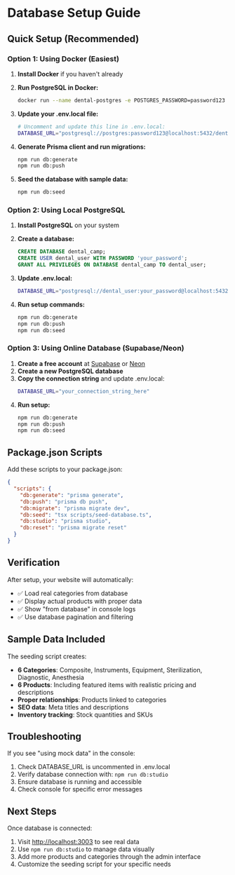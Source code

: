 # Database Setup Guide

## Quick Setup (Recommended)

### Option 1: Using Docker (Easiest)

1. **Install Docker** if you haven't already
2. **Run PostgreSQL in Docker:**
   ```bash
   docker run --name dental-postgres -e POSTGRES_PASSWORD=password123 -e POSTGRES_DB=dental_camp -p 5432:5432 -d postgres:15
   ```

3. **Update your .env.local file:**
   ```bash
   # Uncomment and update this line in .env.local:
   DATABASE_URL="postgresql://postgres:password123@localhost:5432/dental_camp"
   ```

4. **Generate Prisma client and run migrations:**
   ```bash
   npm run db:generate
   npm run db:push
   ```

5. **Seed the database with sample data:**
   ```bash
   npm run db:seed
   ```

### Option 2: Using Local PostgreSQL

1. **Install PostgreSQL** on your system
2. **Create a database:**
   ```sql
   CREATE DATABASE dental_camp;
   CREATE USER dental_user WITH PASSWORD 'your_password';
   GRANT ALL PRIVILEGES ON DATABASE dental_camp TO dental_user;
   ```

3. **Update .env.local:**
   ```bash
   DATABASE_URL="postgresql://dental_user:your_password@localhost:5432/dental_camp"
   ```

4. **Run setup commands:**
   ```bash
   npm run db:generate
   npm run db:push
   npm run db:seed
   ```

### Option 3: Using Online Database (Supabase/Neon)

1. **Create a free account** at [Supabase](https://supabase.com) or [Neon](https://neon.tech)
2. **Create a new PostgreSQL database**
3. **Copy the connection string** and update .env.local:
   ```bash
   DATABASE_URL="your_connection_string_here"
   ```
4. **Run setup:**
   ```bash
   npm run db:generate
   npm run db:push
   npm run db:seed
   ```

## Package.json Scripts

Add these scripts to your package.json:

```json
{
  "scripts": {
    "db:generate": "prisma generate",
    "db:push": "prisma db push",
    "db:migrate": "prisma migrate dev",
    "db:seed": "tsx scripts/seed-database.ts",
    "db:studio": "prisma studio",
    "db:reset": "prisma migrate reset"
  }
}
```

## Verification

After setup, your website will automatically:
- ✅ Load real categories from database
- ✅ Display actual products with proper data
- ✅ Show "from database" in console logs
- ✅ Use database pagination and filtering

## Sample Data Included

The seeding script creates:
- **6 Categories**: Composite, Instruments, Equipment, Sterilization, Diagnostic, Anesthesia
- **6 Products**: Including featured items with realistic pricing and descriptions
- **Proper relationships**: Products linked to categories
- **SEO data**: Meta titles and descriptions
- **Inventory tracking**: Stock quantities and SKUs

## Troubleshooting

If you see "using mock data" in the console:
1. Check DATABASE_URL is uncommented in .env.local
2. Verify database connection with: `npm run db:studio`
3. Ensure database is running and accessible
4. Check console for specific error messages

## Next Steps

Once database is connected:
1. Visit [http://localhost:3003](http://localhost:3003) to see real data
2. Use `npm run db:studio` to manage data visually
3. Add more products and categories through the admin interface
4. Customize the seeding script for your specific needs
